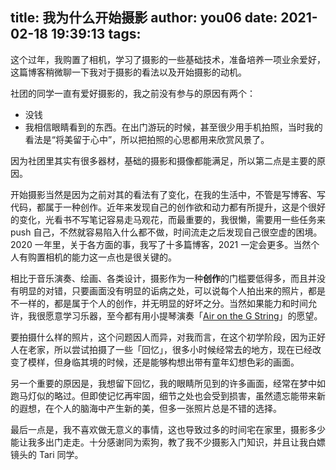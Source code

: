 title: 我为什么开始摄影
author: you06
date: 2021-02-18 19:39:13
tags:
---
这个过年，我购置了相机，学习了摄影的一些基础技术，准备培养一项业余爱好，这篇博客稍微聊一下我对于摄影的看法以及开始摄影的动机。

社团的同学一直有爱好摄影的，我之前没有参与的原因有两个：

- 没钱
- 我相信眼睛看到的东西。在出门游玩的时候，甚至很少用手机拍照，当时我的看法是“将美留于心中”，所以把拍照的心思都用来欣赏风景了。

因为社团里其实有很多器材，基础的摄影和摄像都能满足，所以第二点是主要的原因。

开始摄影当然是因为之前对其的看法有了变化，在我的生活中，不管是写博客、写代码，都属于一种创作。近年来发现自己的创作欲和动力都有所提升，这是个很好的变化，光看书不写笔记容易走马观花，而最重要的，我很懒，需要用一些任务来 push 自己，不然就容易陷入什么都不做，时间流走之后发现自己很空虚的困境。2020 一年里，关于各方面的事，我写了十多篇博客，2021 一定会更多。当然个人有购置相机的能力这一点也是很关键的。

相比于音乐演奏、绘画、各类设计，摄影作为一种**创作**的门槛要低得多，而且并没有明显的对错，只要画面没有明显的诟病之处，可以说每个人拍出来的照片，都是不一样的，都是属于个人的创作，并无明显的好坏之分。当然如果能力和时间允许，我很愿意学习乐器，至今都有用小提琴演奏「[Air on the G String](https://zh.wikipedia.org/wiki/G弦上的咏叹调)」的愿望。

要拍摄什么样的照片，这个问题因人而异，对我而言，在这个初学阶段，因为正好人在老家，所以尝试拍摄了一些「回忆」，很多小时候经常去的地方，现在已经改变了模样，但身临其境的时候，还是能够构想出带有童年幻想色彩的画面。

另一个重要的原因是，我想留下回忆，我的眼睛所见到的许多画面，经常在梦中如跑马灯似的略过。但即使记忆再牢固，细节之处也会受到损害，虽然遗忘能带来新的遐想，在个人的脑海中产生新的美，但多一张照片总是不错的选择。

最后一点是，我不喜欢做无意义的事情，这也导致过多的时间宅在家里，摄影多少能让我多出门走走。十分感谢同为索狗，教了我不少摄影入门知识，并且让我白嫖镜头的 Tari 同学。

